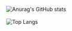 ![Anurag's GitHub stats](https://github-readme-stats.vercel.app/api?username=vanitax&count_private=true&theme=dracula&show_icons=true)
<br/>
<br/>
![Top Langs](https://github-readme-stats.vercel.app/api/top-langs/?username=vanitax&layout=compact&theme=dracula&count_private=true)
